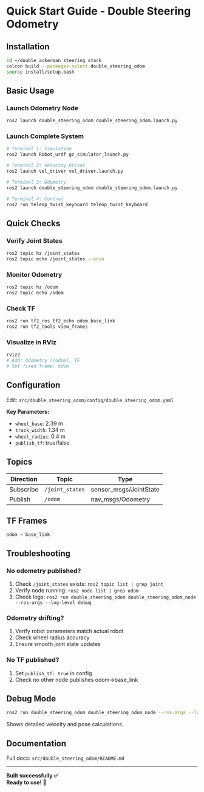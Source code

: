 # Quick Start Guide - Double Steering Odometry

## Installation

```bash
cd ~/double_ackerman_steering_stack
colcon build --packages-select double_steering_odom
source install/setup.bash
```

## Basic Usage

### Launch Odometry Node
```bash
ros2 launch double_steering_odom double_steering_odom.launch.py
```

### Launch Complete System
```bash
# Terminal 1: Simulation
ros2 launch Robot_urdf gz_simulator_launch.py

# Terminal 2: Velocity Driver  
ros2 launch vel_driver vel_driver.launch.py

# Terminal 3: Odometry
ros2 launch double_steering_odom double_steering_odom.launch.py

# Terminal 4: Control
ros2 run teleop_twist_keyboard teleop_twist_keyboard
```

## Quick Checks

### Verify Joint States
```bash
ros2 topic hz /joint_states
ros2 topic echo /joint_states --once
```

### Monitor Odometry
```bash
ros2 topic hz /odom
ros2 topic echo /odom
```

### Check TF
```bash
ros2 run tf2_ros tf2_echo odom base_link
ros2 run tf2_tools view_frames
```

### Visualize in RViz
```bash
rviz2
# Add: Odometry (/odom), TF
# Set fixed frame: odom
```

## Configuration

Edit: `src/double_steering_odom/config/double_steering_odom.yaml`

**Key Parameters:**
- `wheel_base`: 2.39 m
- `track_width`: 1.34 m
- `wheel_radius`: 0.4 m
- `publish_tf`: true/false

## Topics

| Direction | Topic | Type |
|-----------|-------|------|
| Subscribe | `/joint_states` | sensor_msgs/JointState |
| Publish | `/odom` | nav_msgs/Odometry |

## TF Frames

```
odom → base_link
```

## Troubleshooting

### No odometry published?
1. Check `/joint_states` exists: `ros2 topic list | grep joint`
2. Verify node running: `ros2 node list | grep odom`
3. Check logs: `ros2 run double_steering_odom double_steering_odom_node --ros-args --log-level debug`

### Odometry drifting?
1. Verify robot parameters match actual robot
2. Check wheel radius accuracy
3. Ensure smooth joint state updates

### No TF published?
1. Set `publish_tf: true` in config
2. Check no other node publishes odom→base_link

## Debug Mode

```bash
ros2 run double_steering_odom double_steering_odom_node --ros-args --log-level debug
```

Shows detailed velocity and pose calculations.

## Documentation

Full docs: `src/double_steering_odom/README.md`

---
**Built successfully ✅**  
**Ready to use! 🚜**
